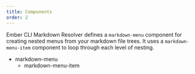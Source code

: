 ```yaml
---
title: Components
order: 2
---
```


Ember CLI Markdown Resolver defines a `markdown-menu` component for creating nested menus from your markdown file trees. It uses a `markdown-menu-item` component to loop through each level of nesting.

* markdown-menu
    - markdown-menu-item
